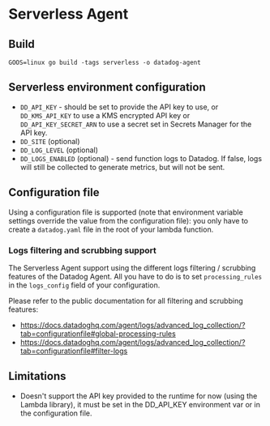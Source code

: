 # Serverless Agent

## Build

```
GOOS=linux go build -tags serverless -o datadog-agent
```

## Serverless environment configuration

  - `DD_API_KEY` - should be set to provide the API key to use, or `DD_KMS_API_KEY` to use a KMS encrypted API key or `DD_API_KEY_SECRET_ARN` to use a secret set in Secrets Manager for the API key.
  - `DD_SITE` (optional)
  - `DD_LOG_LEVEL` (optional)
  - `DD_LOGS_ENABLED` (optional) - send function logs to Datadog. If false, logs will still be collected to generate metrics, but will not be sent.

## Configuration file

Using a configuration file is supported (note that environment variable settings
override the value from the configuration file): you only have to create a `datadog.yaml`
file in the root of your lambda function.

### Logs filtering and scrubbing support

The Serverless Agent support using the different logs filtering / scrubbing features of the
Datadog Agent. All you have to do is to set `processing_rules` in the `logs_config`
field of your configuration.

Please refer to the public documentation for all filtering and scrubbing features:

* https://docs.datadoghq.com/agent/logs/advanced_log_collection/?tab=configurationfile#global-processing-rules
* https://docs.datadoghq.com/agent/logs/advanced_log_collection/?tab=configurationfile#filter-logs

## Limitations

- Doesn't support the API key provided to the runtime for now (using the Lambda library),
  it must be set in the DD_API_KEY environment var or in the configuration file.

